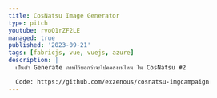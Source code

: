 ```yaml
---
title: CosNatsu Image Generator
type: pitch
youtube: rvoQ1rZF2LE
managed: true
published: '2023-09-21'
tags: [fabricjs, vue, vuejs, azure]
description: |
  เป็นตัว Generate ภาพไว้บอกว่าจะไปคอสงานไหน ใน CosNatsu #2

  Code: https://github.com/exzenous/cosnatsu-imgcampaign
---
```

